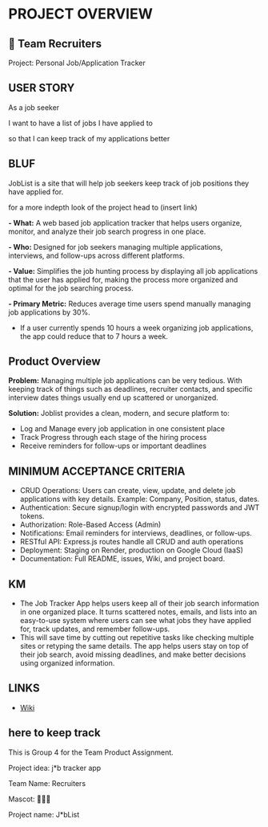 # PROJECT OVERVIEW

## 🥀 Team Recruiters
Project: Personal Job/Application Tracker

## USER STORY

As a job seeker

I want to have a list of jobs I have applied to

so that I can keep track of my applications better

## BLUF
JobList is a site that will help job seekers keep track of job positions they have applied for.

for a more indepth look of the project head to (insert link)

**- What:** A web based job application tracker that helps users organize, monitor, and analyze their job search progress in one place. <br>

**- Who:** Designed for job seekers managing multiple applications, interviews, and follow-ups across different platforms. <br>

**- Value:** Simplifies the job hunting process by displaying all job applications that the user has applied for, making the process more organized and optimal for the job searching process. <br>

**- Primary Metric:** Reduces average time users spend manually managing job applications by 30%. <br>

- If a user currently spends 10 hours a week organizing job applications, the app could reduce that to 7 hours a week.

## Product Overview
**Problem:** Managing multiple job applications can be very tedious. With keeping track of things such as deadlines, recruiter contacts, and specific interview dates things usually end up scattered or unorganized. <br>

**Solution:** Joblist provides a clean, modern, and secure platform to: <br>
- Log and Manage every job application in one consistent place
- Track Progress through each stage of the hiring process
- Receive reminders for follow-ups or important deadlines

## MINIMUM ACCEPTANCE CRITERIA
- CRUD Operations: Users can create, view, update, and delete job applications with key details. Example: Company, Position, status, dates.
- Authentication: Secure signup/login with encrypted passwords and JWT tokens.
- Authorization: Role-Based Access (Admin)
- Notifications: Email reminders for interviews, deadlines, or follow-ups.
- RESTful API: Express.js routes handle all CRUD and auth operations
- Deployment: Staging on Render, production on Google Cloud (IaaS)
- Documentation: Full README, issues, Wiki, and project board.

## KM
- The Job Tracker App helps users keep all of their job search information in one organized place. It turns scattered notes, emails, and lists into an easy-to-use system where users can see what jobs they have applied for, track updates, and remember follow-ups. <br>
- This will save time by cutting out repetitive tasks like checking multiple sites or retyping the same details. The app helps users stay on top of their job search, avoid missing deadlines, and make better decisions using organized information.

## LINKS
* [Wiki](https://github.com/gageb3/JobList/wiki)

## here to keep track
This is Group 4 for the Team Product Assignment.

Project idea: j*b tracker app

Team Name: Recruiters

Mascot: 🥀🥀🥀

Project name: J*bList
